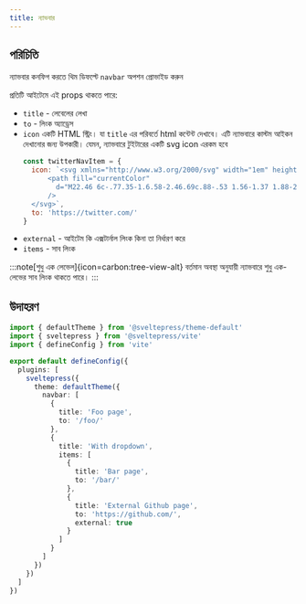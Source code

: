 ```yaml
---
title: ন্যাভবার
---
```


## পরিচিতি

ন্যাভবার কনফিগ করতে থিম ডিফল্টে `navbar` অপশন প্রোভাইড করুন

প্রতিটি আইটেমে এই props থাকতে পারে:

* `title` - লেবেলের লেখা
* `to` - লিংক অ্যাড্রেস
* `icon`
  একটি HTML স্ট্রিং। যা `title` এর পরিবর্তে html কন্টেন্ট দেখাবে। এটি ন্যাভবারে কাস্টম আইকন দেখানোর জন্য উপকারী। যেমন, ন্যাভবারে টুইটারের একটি svg icon এরকম হবে
  ```js
  const twitterNavItem = {
    icon: `<svg xmlns="http://www.w3.org/2000/svg" width="1em" height="1em" viewBox="0 0 24 24">
        <path fill="currentColor"
          d="M22.46 6c-.77.35-1.6.58-2.46.69c.88-.53 1.56-1.37 1.88-2.38c-.83.5-1.75.85-2.72 1.05C18.37 4.5 17.26 4 16 4c-2.35 0-4.27 1.92-4.27 4.29c0 .34.04.67.11.98C8.28 9.09 5.11 7.38 3 4.79c-.37.63-.58 1.37-.58 2.15c0 1.49.75 2.81 1.91 3.56c-.71 0-1.37-.2-1.95-.5v.03c0 2.08 1.48 3.82 3.44 4.21a4.22 4.22 0 0 1-1.93.07a4.28 4.28 0 0 0 4 2.98a8.521 8.521 0 0 1-5.33 1.84c-.34 0-.68-.02-1.02-.06C3.44 20.29 5.7 21 8.12 21C16 21 20.33 14.46 20.33 8.79c0-.19 0-.37-.01-.56c.84-.6 1.56-1.36 2.14-2.23Z"
        />
    </svg>`,
    to: 'https://twitter.com/'
  }
  ```
* `external` - আইটেম কি এক্সটার্নাল লিংক কিনা তা নির্ধারণ করে
* `items` - সাব লিংক

:::note[শুধু এক লেভেল]{icon=carbon:tree-view-alt}
বর্তমান অবস্থা অনুযায়ী ন্যাভবারে শুধু এক-লেভের সাব লিংক থাকতে পারে।
:::

## উদাহরণ

```ts title="vite.config.(js|ts)"
import { defaultTheme } from '@sveltepress/theme-default'
import { sveltepress } from '@sveltepress/vite'
import { defineConfig } from 'vite'

export default defineConfig({
  plugins: [
    sveltepress({
      theme: defaultTheme({
        navbar: [
          {
            title: 'Foo page',
            to: '/foo/'
          },
          {
            title: 'With dropdown',
            items: [
              {
                title: 'Bar page',
                to: '/bar/'
              },
              {
                title: 'External Github page',
                to: 'https://github.com/',
                external: true
              }
            ]
          }
        ]
      })
    })
  ]
})
```
